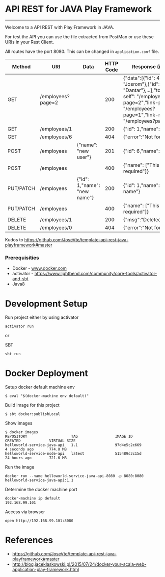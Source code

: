 API REST for JAVA Play Framework
================================

-----

Welcome to a API REST with Play Framework in JAVA.

For test the API you can use the file extracted from PostMan or use these URIs in your Rest Client.

All routes have the port  8080. This can be changed in `application.conf` file.


| Method | URI | Data | HTTP Code | Response (in JSON) |
| ------ | --- | ---- | --------- | ------------------ |
| GET | /employees?page=2 |  | 200 | {"data":[{"id": 4,"name": "Josrom"},{"id": 4,"name": "Dantar"},...],"total":∞,"link-self": "/employees?page=2","link-prev": "/employees?page=1","link-next": "/employees?page=3"} |
| GET | /employees/1 |  | 200 | {"id": 1,"name": "Josrom"} |
| GET | /employees/6 |  | 404 | {"error":"Not found 6"} |
| POST | /employees | {"name": "new user"} | 201 | {"id": 6,"name": "new user"} |
| POST | /employees |  | 400 | {"name": ["This field is required"]} |
| PUT/PATCH | /employees | {"id": 1,"name": "new name"} | 200 | {"id": 1,"name": "new name"} |
| PUT/PATCH | /employees |  | 400 | {"name": ["This field is required"]} |
| DELETE | /employees/1 |  | 200 | {"msg":"Deleted 1"} |
| DELETE | /employees/0 |  | 404 | {"error":"Not found 0"} |

Kudos to https://github.com/JoseVte/template-api-rest-java-playframework#master


### Prerequisities

* Docker  - www.docker.com
* activator - https://www.lightbend.com/community/core-tools/activator-and-sbt
* Java8 


Development Setup
=================

Run project either by using activator

````
activator run
````

or 

SBT

````
sbt run
````


Docker Deployment 
===================

Setup docker default machine env

````
$ eval "$(docker-machine env default)"
````

Build image for this project

````
$ sbt docker:publishLocal
````

Show images

````
$ docker images
REPOSITORY                    TAG                 IMAGE ID            CREATED             VIRTUAL SIZE
helloworld-service-java-api   1.1                 97d4e5c2c669        4 seconds ago       774.8 MB
helloworld-service-node-api   latest              515489d3c15d        24 hours ago        721.6 MB
````

Run the image

````
docker run --name helloworld-service-java-api-8080 -p 8080:8080 helloworld-service-java-api:1.1
````

Determine the docker machine port

````
docker-machine ip default
192.168.99.101
````



Access via browser

````
open http://192.168.99.101:8080
````

References 
==========
* https://github.com/JoseVte/template-api-rest-java-playframework#master
* http://blog.jaceklaskowski.pl/2015/07/24/docker-your-scala-web-application-play-framework.html



